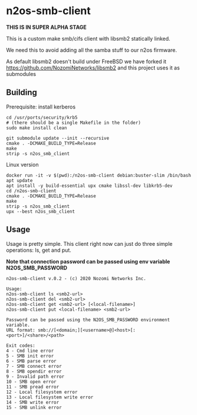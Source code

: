 # n2os-smb-client
**THIS IS IN SUPER ALPHA STAGE**  

This is a custom make smb/cifs client with libsmb2 statically linked.

We need this to avoid adding all the samba stuff to our n2os firmware.

As default libsmb2 doesn't build under FreeBSD we have forked it https://github.com/NozomiNetworks/libsmb2 and this project uses it as submodules 


## Building
Prerequisite: install kerberos
```
cd /usr/ports/security/krb5
# (there should be a single Makefile in the folder)
sudo make install clean
```


```
git submodule update --init --recursive
cmake . -DCMAKE_BUILD_TYPE=Release
make
strip -s n2os_smb_client
```

Linux version
```
docker run -it -v $(pwd):/n2os-smb-client debian:buster-slim /bin/bash
apt update
apt install -y build-essential upx cmake libssl-dev libkrb5-dev
cd /n2os-smb-client
cmake . -DCMAKE_BUILD_TYPE=Release
make
strip -s n2os_smb_client
upx --best n2os_smb_client
```

## Usage
Usage is pretty simple. This client right now can just do three simple operations: ls, get and put.

**Note that connection password can be passed using env variable N2OS_SMB_PASSWORD**

```
n2os-smb-client v.0.2 - (c) 2020 Nozomi Networks Inc.

Usage:
n2os-smb-client ls <smb2-url>
n2os-smb-client del <smb2-url>
n2os-smb-client get <smb2-url> [<local-filename>]
n2os-smb-client put <local-filename> <smb2-url>

Password can be passed using the N2OS_SMB_PASSWORD environment variable.
URL format: smb://[<domain;][<username>@]<host>[:<port>]/<share>/<path>

Exit codes:
4 - Cmd line error
5 - SMB init error
6 - SMB parse error
7 - SMB connect error
8 - SMB opendir error
9 - Invalid path error
10 - SMB open error
11 - SMB pread error
12 - Local filesystem error
13 - Local filesystem write error
14 - SMB write error
15 - SMB unlink error
```
